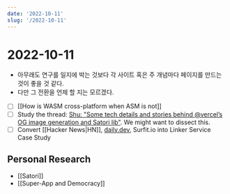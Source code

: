 ```yaml
---
date: '2022-10-11'
slug: '/2022-10-11'
---
```


# 2022-10-11

- 아무래도 연구를 일지에 박는 것보다 각 사이트 혹은 주 개념마다 페이지를 만드는 것이 좋을 것 같다.
- 다만 그 전환을 언제 할 지는 모르겠다.
- [ ] [[How is WASM cross-platform when ASM is not]]
- [ ] Study the thread: [Shu: "Some tech details and stories behind @vercel’s OG image generation and Satori lib"](https://twitter.com/shuding_/status/1579607964549513217). We might want to dissect this.
- [ ] Convert [[Hacker News|HN]], [daily.dev](https://app.daily.dev/), Surfit.io into Linker Service Case Study

## Personal Research

- [[Satori]]
- [[Super-App and Democracy]]
